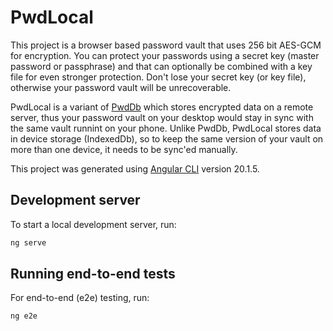 # PwdLocal

This project is a browser based password vault that uses 256 bit AES-GCM for encryption.  You can protect your passwords using a secret key (master password or passphrase) and that can optionally be combined with a key file for even stronger protection. Don't lose your secret key (or key file), otherwise your password vault will be unrecoverable.

PwdLocal is a variant of [PwdDb](https://github.com/drewbertola/pwd-ng) which stores encrypted data on a remote server, thus your password vault on your desktop would stay in sync with the same vault runnint on your phone.  Unlike PwdDb, PwdLocal stores data in device storage (IndexedDb), so to keep the same version of your vault on more than one device, it needs to be sync'ed manually.




This project was generated using [Angular CLI](https://github.com/angular/angular-cli) version 20.1.5.

## Development server

To start a local development server, run:

```bash
ng serve
```

## Running end-to-end tests

For end-to-end (e2e) testing, run:

```bash
ng e2e
```
